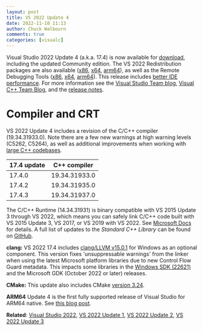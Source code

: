 ```yaml
---
layout: post
title: VS 2022 Update 4
date: 2022-11-10 11:13
author: Chuck Walbourn
comments: true
categories: [visualc]
---
```


Visual Studio 2022 Update 4 (a.k.a. 17.4) is now available for [download](https://visualstudio.microsoft.com/downloads/), including the updated Community edition. The VS 2022 Redistribution packages are also available ([x86](https://aka.ms/vs/17/release/VC_redist.x86.exe), [x64](https://aka.ms/vs/17/release/VC_redist.x64.exe), [arm64](https://aka.ms/vs/17/release/VC_redist.arm64.exe)), as well as the Remote Debugging Tools ([x86](https://aka.ms/vs/17/release/RemoteTools.x86ret.enu.exe), [x64](https://aka.ms/vs/17/release/RemoteTools.amd64ret.enu.exe), [arm64](https://aka.ms/vs/17/release/RemoteTools.arm64ret.enu.exe)). This release includes [better IDE performance](https://devblogs.microsoft.com/cppblog/vs2022-performance-enhancements-faster-c-development/). For more information see the [Visual Studio Team blog](https://devblogs.microsoft.com/visualstudio/visual-studio-2022-17-4/), [Visual C++ Team Blog](https://devblogs.microsoft.com/cppblog/whats-new-for-cpp-developers-in-visual-studio-2022-17-4/), and the [release notes](https://docs.microsoft.com/visualstudio/releases/2022/release-notes#17.4.0).

<!--more-->

<h1>Compiler and CRT</h1>

VS 2022 Update 4 includes a revision of the C/C++ compiler (19.34.31933.0). Note there are a few new warnings at high warning levels (C5262, C5264), as well as additional improvements when working with [large C++ codebases](https://devblogs.microsoft.com/cppblog/faster-cpp-source-code-indexing/).

17.4 update | C++ compiler
--|--
17.4.0 | 19.34.31933.0
17.4.2 | 19.34.31935.0
17.4.3 | 19.34.31937.0

The C/C++ Runtime (14.34.31931) is binary compatible with VS 2015 Update 3 through VS 2022, which means you can safely link C/C++ code built with VS 2015 Update 3, VS 2017, or VS 2019 with VS 2022. See [Microsoft Docs](https://docs.microsoft.com/en-us/cpp/porting/binary-compat-2015-2017?view=msvc-170) for details. A full list of updates to the *Standard C++ Library* can be found on [GitHub](https://github.com/microsoft/STL/wiki/Changelog#vs-2022-174).

<strong>clang:</strong> VS 2022 17.4 includes [clang/LLVM v15.0.1](https://releases.llvm.org/15.0.0/tools/clang/docs/ReleaseNotes.html) for Windows as an optional component. This version fixes 'unsuppressable warnings' from the linker when using the latest Microsoft platform libraries due to new Control Flow Guard metadata. This impacts some libraries in the [Windows SDK (22621)](https://walbourn.github.io/windows-sdk-for-windows-11,-version-22h2/) and the Microsoft GDK (October 2022 or later) releases.

<strong>CMake:</strong> This update also includes CMake [version 3.24](https://cmake.org/cmake/help/v3.24/release/3.24.html#cmake-3-24-release-notes).

<strong>ARM64</strong> Update 4 is the first fully supported release of Visual Studio for ARM64 native. See [this blog post](https://devblogs.microsoft.com/visualstudio/arm64-visual-studio-is-officially-here/).

<strong>Related</strong>: <a href="https://walbourn.github.io/visual-studio-2022/">Visual Studio 2022</a>, <a href="https://walbourn.github.io/vs-2022-update-1/">VS 2022 Update 1</a>, <a href="https://walbourn.github.io/vs-2022-update-2/">VS 2022 Update 2</a>, <a href="https://walbourn.github.io/vs-2022-update-3/">VS 2022 Update 3</a>
